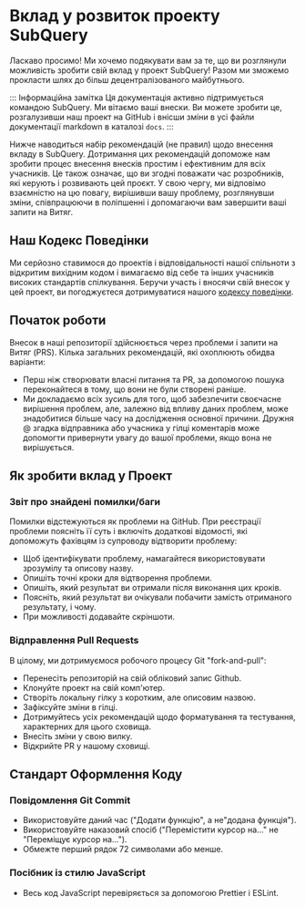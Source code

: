 # Вклад у розвиток проекту SubQuery

Ласкаво просимо! Ми хочемо подякувати вам за те, що ви розглянули можливість зробити свій вклад у проект SubQuery! Разом ми зможемо прокласти шлях до бiльш децентралізованого майбутнього.

::: Інформаційна замітка Ця документація активно підтримується командою SubQuery. Ми вітаємо ваші внески. Ви можете зробити це, розгалузивши наш проект на GitHub і внісши зміни в усі файли документації markdown в каталозі `docs`. :::

Нижче наводиться набір рекомендацій (не правил) щодо внесення вкладу в SubQuery. Дотримання цих рекомендацій допоможе нам зробити процес внесення внесків простим і ефективним для всіх учасників. Це також означає, що ви згодні поважати час розробників, які керують і розвивають цей проєкт. У свою чергу, ми відповімо взаємністю на цю повагу, вирішивши вашу проблему, розглянувши зміни, співпрацюючи в поліпшенні і допомагаючи вам завершити ваші запити на Витяг.

## Наш Кодекс Поведінки

Ми серйозно ставимося до проектів і відповідальності нашої спільноти з відкритим вихідним кодом і вимагаємо від себе та інших учасників високих стандартів спілкування. Беручи участь і вносячи свій внесок у цей проект, ви погоджуєтеся дотримуватися нашого [кодексу поведінки](https://github.com/subquery/subql/blob/main/CODE_OF_CONDUCT.md).

## Початок роботи

Внесок в наші репозиторії здійснюється через проблеми і запити на Витяг (PRS). Кілька загальних рекомендацій, які охоплюють обидва варіанти:

- Перш ніж створювати власні питання та PR, за допомогою пошука переконайтеся в тому, що вони не були створені раніше.
- Ми докладаємо всіх зусиль для того, щоб забезпечити своєчасне вирішення проблем, але, залежно від впливу даних проблем, може знадобитися більше часу на дослідження основної причини. Дружня @ згадка відправника або учасника у гілці коментарів може допомогти привернути увагу до вашої проблеми, якщо вона не вирішується.

## Як зробити вклад у Проект

### Звіт про знайдені помилки/баги

Помилки відстежуються як проблеми на GitHub. При реєстрації проблеми поясніть її суть і включіть додаткові відомості, які допоможуть фахівцям із супроводу відтворити проблему:

- Щоб ідентифікувати проблему, намагайтеся використовувати зрозумілу та описову назву.
- Опишіть точні кроки для вiдтворення проблеми.
- Опишіть, який результат ви отримали після виконання цих кроків.
- Поясніть, який результат ви очікували побачити замість отриманого результату, і чому.
- При можливості додавайте скріншоти.

### Відправлення Pull Requests

В цілому, ми дотримуємося робочого процесу Git "fork-and-pull":

- Перенесіть репозиторій на свій обліковий запис Github.
- Клонуйте проект на свій комп'ютер.
- Створіть локальну гілку з коротким, але описовим назвою.
- Зафіксуйте зміни в гілці.
- Дотримуйтесь усіх рекомендацій щодо форматування та тестування, характерних для цього сховища.
- Внесіть зміни у свою вилку.
- Відкрийте PR у нашому сховищі.

## Стандарт Оформлення Коду

### Повідомлення Git Commit

- Використовуйте даний час ("Додати функцію", а не"додана функція").
- Використовуйте наказовий спосіб ("Перемістити курсор на..." не "Переміщує курсор на...").
- Обмежте перший рядок 72 символами або менше.

### Посібник із стилю JavaScript

- Весь код JavaScript перевіряється за допомогою Prettier і ESLint.

